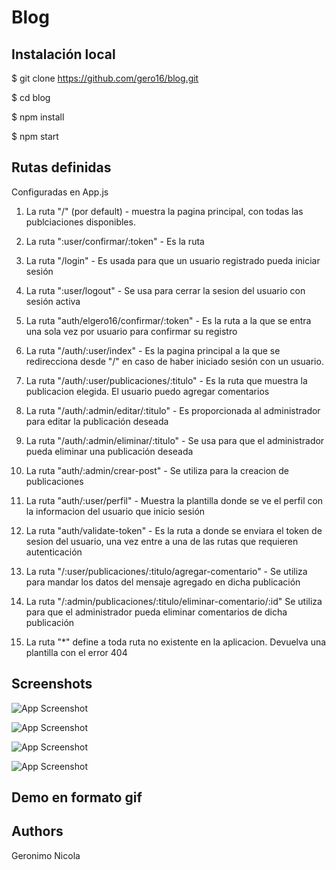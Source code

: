 # Blog 

## Instalación local

$ git clone https://github.com/gero16/blog.git

$ cd blog

$ npm install

$ npm start

## Rutas definidas

Configuradas en App.js

1. La ruta "/" (por default) - muestra la pagina principal, con todas las publciaciones disponibles. 

3. La ruta ":user/confirmar/:token" - Es la ruta 

4. La ruta "/login" - Es usada para que un usuario registrado pueda iniciar sesión 

5. La ruta ":user/logout" - Se usa para cerrar la sesion del usuario con sesión activa

6. La ruta "auth/elgero16/confirmar/:token" - Es la ruta a la que se entra una sola vez por usuario para confirmar su registro

7. La ruta "/auth/:user/index" - Es la pagina principal a la que se redirecciona desde "/" en caso de haber iniciado sesión con un usuario.

8. La ruta "/auth/:user/publicaciones/:titulo" - Es la ruta que muestra la publicacion elegida. El usuario puedo agregar comentarios

9. La ruta "/auth/:admin/editar/:titulo" - Es proporcionada al administrador para editar la publicación deseada

10. La ruta "/auth/:admin/eliminar/:titulo" - Se usa para que el administrador pueda eliminar una publicación deseada

11. La ruta "auth/:admin/crear-post" - Se utiliza para la creacion de publicaciones

12. La ruta "auth/:user/perfil" - Muestra la plantilla donde se ve el perfil con la informacion del usuario que inicio sesión

13. La ruta "auth/validate-token" - Es la ruta a donde se enviara el token de sesion del usuario, una vez entre a una de las rutas que requieren autenticación

14. La ruta "/:user/publicaciones/:titulo/agregar-comentario" - Se utiliza para mandar los datos del mensaje agregado en dicha publicación

15. La ruta "/:admin/publicaciones/:titulo/eliminar-comentario/:id" Se utiliza para que el administrador pueda eliminar comentarios de dicha publicación

16. La ruta "*" define a toda ruta no existente en la aplicacion. Devuelva una plantilla con el error 404


## Screenshots

![App Screenshot](https://res.cloudinary.com/geronicola/image/upload/v1676516350/b4urgrwuuqqhg7yd3isz.jpg)

![App Screenshot](https://res.cloudinary.com/geronicola/image/upload/v1676516350/vijgi7e7fh9ydcjm7gb8.jpg)

![App Screenshot](https://res.cloudinary.com/geronicola/image/upload/v1676516351/govq5ylrlffqydd2c4hv.jpg)

![App Screenshot](https://res.cloudinary.com/geronicola/image/upload/v1676516350/ule2dmtkwiiqwmoib3jb.jpg)


## Demo en formato gif


## Authors

Geronimo Nicola 
